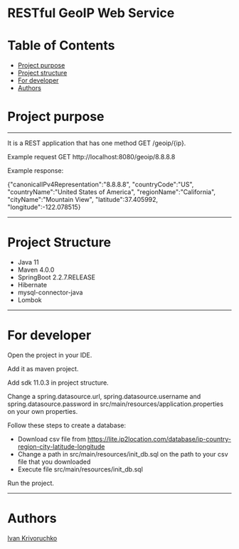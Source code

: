 # RESTful GeoIP Web Service
# Table of Contents
* [Project purpose](#purpose)
* [Project structure](#structure)
* [For developer](#developer-start)
* [Authors](#authors)
# <a name="purpose"></a>Project purpose

<hr>
It is a REST application that has one method GET /geoip/{ip}. 

Example request GET http://localhost:8080/geoip/8.8.8.8

Example response: 

{"canonicalIPv4Representation":"8.8.8.8",
"countryCode":"US",
"countryName":"United States of America",
"regionName":"California",
"cityName":"Mountain View",
"latitude":37.405992,
"longitude":-122.078515}

<hr>

# <a name="structure"></a>Project Structure
* Java 11
* Maven 4.0.0
* SpringBoot 2.2.7.RELEASE
* Hibernate 
* mysql-connector-java 
* Lombok
<hr>

# <a name="developer-start"></a>For developer
Open the project in your IDE.

Add it as maven project.

Add sdk 11.0.3 in project struсture.

Change a spring.datasource.url, spring.datasource.username 
and spring.datasource.password in src/main/resources/application.properties on your own properties.

Follow these steps to create a database:
* Download csv file from https://lite.ip2location.com/database/ip-country-region-city-latitude-longitude
* Change a path in src/main/resources/init_db.sql on the path to your csv file that you downloaded
* Execute file src/main/resources/init_db.sql

Run the project.

<hr>

# <a name="authors"></a>Authors
[Ivan Krivoruchko](https://github.com/IvanKrivoruchkoHub)